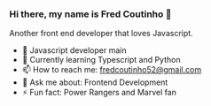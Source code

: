### Hi there, my name is Fred Coutinho 👋

Another front end developer that loves Javascript.

- 👾 Javascript developer main
- 🌱 Currently learning Typescript and Python
- 📫 How to reach me: fredcoutinho52@gmail.com
- 💬 Ask me about: Frontend Development
- ⚡ Fun fact: Power Rangers and Marvel fan
